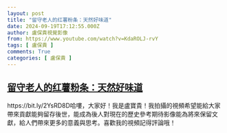 ```yaml
---
layout: post
title: "留守老人的红薯粉条：天然好味道"
date: 2024-09-19T17:12:55.000Z
author: 盧保貴視覺影像
from: https://www.youtube.com/watch?v=KdaROLJ-rvY
tags: [ 盧保貴 ]
comments: True
categories: [ 盧保貴 ]
---
```

<!--1726765975000-->
[留守老人的红薯粉条：天然好味道](https://www.youtube.com/watch?v=KdaROLJ-rvY)
------

<div>
https://bit.ly/2YsRD8D哈嘍，大家好！我是盧寶貴！我拍攝的視頻希望能給大家帶來貢獻能夠留存後世，能成為後人對現在的歷史參考期待影像能為將來保留文獻，給人們帶來更多的意義與思考。喜歡我的視頻記得評論哦！
</div>
